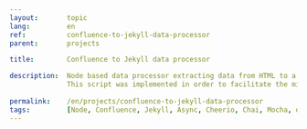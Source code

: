 ```yaml
---
layout:       topic
lang:         en
ref:          confluence-to-jekyll-data-processor
parent:       projects

title:        Confluence to Jekyll data processor

description:  Node based data processor extracting data from HTML to a specific syntax in markdown for Jekyll generator.
              This script was implemented in order to facilitate the migration of IBM Loopback Confluence documentation towards Jekyll templates.
                
permalink:    /en/projects/confluence-to-jekyll-data-processor
tags:         [Node, Confluence, Jekyll, Async, Cheerio, Chai, Mocha, data processor]
---
```

